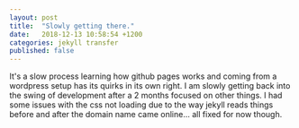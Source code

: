 ```yaml
---
layout: post
title:  "Slowly getting there."
date:   2018-12-13 10:58:54 +1200
categories: jekyll transfer
published: false
---
```


It's a slow process learning how github pages works and coming from a wordpress setup has its quirks in its own right. I am slowly getting back into the swing of development after a 2 months focused on other things. I had some issues with the css not loading due to the way jekyll reads things before and after the domain name came online... all fixed for now though.  
